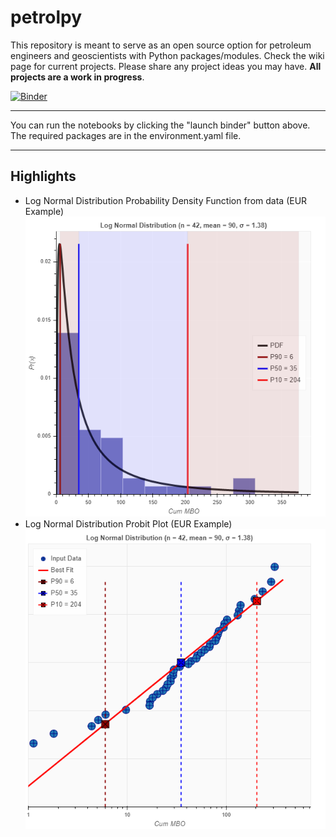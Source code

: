 # petrolpy

This repository is meant to serve as an open source option for petroleum engineers and geoscientists with Python packages/modules. Check the wiki page for current projects. Please share any project ideas you may have. **All projects are a work in progress**.

[![Binder](https://mybinder.org/badge_logo.svg)](https://mybinder.org/v2/gh/mwentzWW/petrolpy/master)

---

You can run the notebooks by clicking the "launch binder" button above. The required packages are in the environment.yaml file.

---

## Highlights

* Log Normal Distribution Probability Density Function from data (EUR Example)
![alt text](petrolpy/Examples/Example_plots/pdf_example_output.png "PDF Plot")
* Log Normal Distribution Probit Plot (EUR Example)
![alt text](petrolpy/Examples/Example_plots/probit_example_output.png "Probit Plot")
